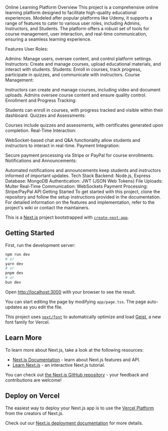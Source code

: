 Online Learning Platform
Overview
This project is a comprehensive online learning platform designed to facilitate high-quality educational experiences. Modeled after popular platforms like Udemy, it supports a range of features to cater to various user roles, including Admins, Instructors, and Students. The platform offers a robust set of tools for course management, user interaction, and real-time communication, ensuring a seamless learning experience.

Features
User Roles:

Admins: Manage users, oversee content, and control platform settings.
Instructors: Create and manage courses, upload educational materials, and interact with students.
Students: Enroll in courses, track progress, participate in quizzes, and communicate with instructors.
Course Management:

Instructors can create and manage courses, including video and document uploads.
Admins oversee course content and ensure quality control.
Enrollment and Progress Tracking:

Students can enroll in courses, with progress tracked and visible within their dashboard.
Quizzes and Assessments:

Courses include quizzes and assessments, with certificates generated upon completion.
Real-Time Interaction:

WebSocket-based chat and Q&A functionality allow students and instructors to interact in real-time.
Payment Integration:

Secure payment processing via Stripe or PayPal for course enrollments.
Notifications and Announcements:

Automated notifications and announcements keep students and instructors informed of important updates.
Tech Stack
Backend: Node.js, Express
Database: MongoDB
Authentication: JWT (JSON Web Tokens)
File Uploads: Multer
Real-Time Communication: WebSockets
Payment Processing: Stripe/PayPal API
Getting Started
To get started with this project, clone the repository and follow the setup instructions provided in the documentation. For detailed information on the features and implementation, refer to the project's wiki or contact the maintainers.

This is a [Next.js](https://nextjs.org) project bootstrapped with [`create-next-app`](https://nextjs.org/docs/app/api-reference/cli/create-next-app).

## Getting Started

First, run the development server:

```bash
npm run dev
# or
yarn dev
# or
pnpm dev
# or
bun dev
```

Open [http://localhost:3000](http://localhost:3000) with your browser to see the result.

You can start editing the page by modifying `app/page.tsx`. The page auto-updates as you edit the file.

This project uses [`next/font`](https://nextjs.org/docs/app/building-your-application/optimizing/fonts) to automatically optimize and load [Geist](https://vercel.com/font), a new font family for Vercel.

## Learn More

To learn more about Next.js, take a look at the following resources:

- [Next.js Documentation](https://nextjs.org/docs) - learn about Next.js features and API.
- [Learn Next.js](https://nextjs.org/learn) - an interactive Next.js tutorial.

You can check out [the Next.js GitHub repository](https://github.com/vercel/next.js) - your feedback and contributions are welcome!

## Deploy on Vercel

The easiest way to deploy your Next.js app is to use the [Vercel Platform](https://vercel.com/new?utm_medium=default-template&filter=next.js&utm_source=create-next-app&utm_campaign=create-next-app-readme) from the creators of Next.js.

Check out our [Next.js deployment documentation](https://nextjs.org/docs/app/building-your-application/deploying) for more details.

